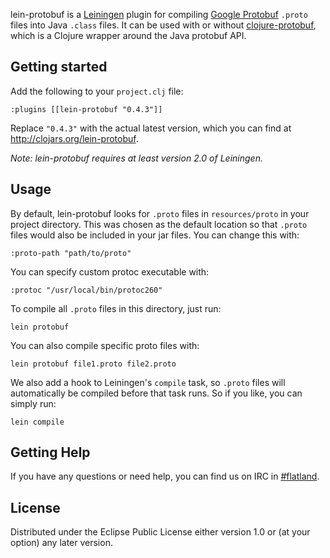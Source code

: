 lein-protobuf is a [Leiningen](https://github.com/technomancy/leiningen) plugin for compiling
[Google Protobuf](http://code.google.com/p/protobuf/) `.proto` files into Java `.class` files. It
can be used with or without [clojure-protobuf](https://github.com/flatland/clojure-protobuf), which
is a Clojure wrapper around the Java protobuf API.

## Getting started

Add the following to your `project.clj` file:

    :plugins [[lein-protobuf "0.4.3"]]

Replace `"0.4.3"` with the actual latest version, which you can find at http://clojars.org/lein-protobuf.

*Note: lein-protobuf requires at least version 2.0 of Leiningen.*

## Usage

By default, lein-protobuf looks for `.proto` files in `resources/proto` in your project
directory. This was chosen as the default location so that `.proto` files would also be included in
your jar files. You can change this with:

    :proto-path "path/to/proto"

You can specify custom protoc executable with:

    :protoc "/usr/local/bin/protoc260"

To compile all `.proto` files in this directory, just run:

    lein protobuf

You can also compile specific proto files with:

    lein protobuf file1.proto file2.proto

We also add a hook to Leiningen's `compile` task, so `.proto` files will automatically be compiled
before that task runs. So if you like, you can simply run:

    lein compile


## Getting Help

If you have any questions or need help, you can find us on IRC in
[#flatland](irc://irc.freenode.net/#flatland).

## License

Distributed under the Eclipse Public License either version 1.0 or (at your option) any later version.
